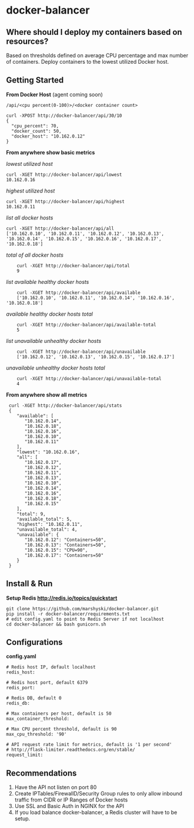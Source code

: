 # docker-balancer

Where should I deploy my containers based on resources?
----------------------------


Based on thresholds defined on average CPU percentage and max number of containers.  Deploy containers to the lowest utilized Docker host.


Getting Started
---------------

**From Docker Host** (agent coming soon)

  `/api/<cpu percent(0-100)>/<docker container count>`

    curl -XPOST http://docker-balancer/api/30/10
    {
      "cpu_percent": 70,
      "docker_count": 50,
      "docker_host": "10.162.0.12"
    }

**From anywhere show basic metrics**

*lowest utilized host*

    curl -XGET http://docker-balancer/api/lowest
    10.162.0.16

*highest utilized host*

    curl -XGET http://docker-balancer/api/highest
    10.162.0.11

*list all docker hosts*

    curl -XGET http://docker-balancer/api/all
    ['10.162.0.10', '10.162.0.11', '10.162.0.12', '10.162.0.13', '10.162.0.14', '10.162.0.15', '10.162.0.16', '10.162.0.17', '10.162.0.18']

*total of all docker hosts*

		curl -XGET http://docker-balancer/api/total
		9

*list available healthy docker hosts*

		curl -XGET http://docker-balancer/api/available
		['10.162.0.10', '10.162.0.11', '10.162.0.14', '10.162.0.16', '10.162.0.18']

*available healthy docker hosts total*

		curl -XGET http://docker-balancer/api/available-total
		5

*list unavailable unhealthy docker hosts*

		curl -XGET http://docker-balancer/api/unavailable
		['10.162.0.12', '10.162.0.13', '10.162.0.15', '10.162.0.17']

*unavailable unhealthy docker hosts total*

		curl -XGET http://docker-balancer/api/unavailable-total
		4

**From anywhere show all metrics**

     curl -XGET http://docker-balancer/api/stats
     {
        "available": [
           "10.162.0.14",
           "10.162.0.18",
           "10.162.0.16",
           "10.162.0.10",
           "10.162.0.11"
        ],
        "lowest": "10.162.0.16",
        "all": [
           "10.162.0.17",
           "10.162.0.12",
           "10.162.0.11",
           "10.162.0.13",
           "10.162.0.10",
           "10.162.0.14",
           "10.162.0.16",
           "10.162.0.18",
           "10.162.0.15"
        ],
        "total": 9,
        "available_total": 5,
        "highest": "10.162.0.11",
        "unavailable_total": 4,
        "unavailable": {
           "10.162.0.12": "Containers=50",
           "10.162.0.13": "Containers=50",
           "10.162.0.15": "CPU=90",
           "10.162.0.17": "Containers=50"
        }
     }

Install & Run
--------

**Setup Redis http://redis.io/topics/quickstart**

    git clone https://github.com/marshyski/docker-balancer.git
    pip install -r docker-balancer/requirements.txt
    # edit config.yaml to point to Redis Server if not localhost
    cd docker-balancer && bash gunicorn.sh


Configurations
--------------

**config.yaml**

    # Redis host IP, default localhost
    redis_host:

    # Redis host port, default 6379
    redis_port:

    # Redis DB, default 0
	redis_db:

	# Max containers per host, default is 50
	max_container_threshold:

	# Max CPU percent threshold, default is 90
	max_cpu_threshold: '90'

    # API request rate limit for metrics, default is '1 per second'
    # http://flask-limiter.readthedocs.org/en/stable/
    request_limit:


Recommendations
---------------

 1. Have the API not listen on port 80
 2. Create IPTables/FirewallD/Security Group rules to only allow inbound traffic from CIDR or IP Ranges of Docker hosts
 3. Use SSL and Basic Auth in NGINX for the API
 4. If you load balance docker-balancer, a Redis cluster will have to be setup.
